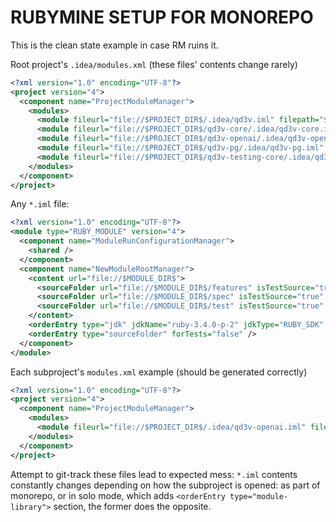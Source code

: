 # RUBYMINE SETUP FOR MONOREPO

This is the clean state example in case RM ruins it.

Root project's `.idea/modules.xml` (these files' contents change rarely)

```xml
<?xml version="1.0" encoding="UTF-8"?>
<project version="4">
  <component name="ProjectModuleManager">
    <modules>
      <module fileurl="file://$PROJECT_DIR$/.idea/qd3v.iml" filepath="$PROJECT_DIR$/.idea/qd3v.iml" />
      <module fileurl="file://$PROJECT_DIR$/qd3v-core/.idea/qd3v-core.iml" filepath="$PROJECT_DIR$/qd3v-core/.idea/qd3v-core.iml" />
      <module fileurl="file://$PROJECT_DIR$/qd3v-openai/.idea/qd3v-openai.iml" filepath="$PROJECT_DIR$/qd3v-openai/.idea/qd3v-openai.iml" />
      <module fileurl="file://$PROJECT_DIR$/qd3v-pg/.idea/qd3v-pg.iml" filepath="$PROJECT_DIR$/qd3v-pg/.idea/qd3v-pg.iml" />
      <module fileurl="file://$PROJECT_DIR$/qd3v-testing-core/.idea/qd3v-testing-core.iml" filepath="$PROJECT_DIR$/qd3v-testing-core/.idea/qd3v-testing-core.iml" />
    </modules>
  </component>
</project>
```

Any `*.iml` file:

```xml
<?xml version="1.0" encoding="UTF-8"?>
<module type="RUBY_MODULE" version="4">
  <component name="ModuleRunConfigurationManager">
    <shared />
  </component>
  <component name="NewModuleRootManager">
    <content url="file://$MODULE_DIR$">
      <sourceFolder url="file://$MODULE_DIR$/features" isTestSource="true" />
      <sourceFolder url="file://$MODULE_DIR$/spec" isTestSource="true" />
      <sourceFolder url="file://$MODULE_DIR$/test" isTestSource="true" />
    </content>
    <orderEntry type="jdk" jdkName="ruby-3.4.0-p-2" jdkType="RUBY_SDK" />
    <orderEntry type="sourceFolder" forTests="false" />
  </component>
</module>
```

Each subproject's `modules.xml` example (should be generated correctly)

```xml
<?xml version="1.0" encoding="UTF-8"?>
<project version="4">
  <component name="ProjectModuleManager">
    <modules>
      <module fileurl="file://$PROJECT_DIR$/.idea/qd3v-openai.iml" filepath="$PROJECT_DIR$/.idea/qd3v-openai.iml" />
    </modules>
  </component>
</project>
```

Attempt to git-track these files lead to expected mess: `*.iml` contents constantly changes
depending on how the subproject is opened: as part of monorepo, or in solo mode, which adds
`<orderEntry type="module-library">` section, the former does the opposite.
